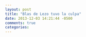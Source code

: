 ```yaml
---
layout: post
title: "Blas de Lezo tuvo la culpa"
date: 2013-12-03 14:21:44 -0500
comments: true
categories: 
---
```

